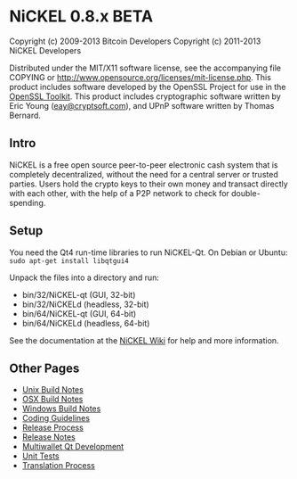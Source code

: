 NiCKEL 0.8.x BETA
====================

Copyright (c) 2009-2013 Bitcoin Developers
Copyright (c) 2011-2013 NiCKEL Developers

Distributed under the MIT/X11 software license, see the accompanying
file COPYING or http://www.opensource.org/licenses/mit-license.php.
This product includes software developed by the OpenSSL Project for use in the [OpenSSL Toolkit](http://www.openssl.org/). This product includes
cryptographic software written by Eric Young ([eay@cryptsoft.com](mailto:eay@cryptsoft.com)), and UPnP software written by Thomas Bernard.


Intro
---------------------
NiCKEL is a free open source peer-to-peer electronic cash system that is
completely decentralized, without the need for a central server or trusted
parties.  Users hold the crypto keys to their own money and transact directly
with each other, with the help of a P2P network to check for double-spending.


Setup
---------------------
You need the Qt4 run-time libraries to run NiCKEL-Qt. On Debian or Ubuntu:
	`sudo apt-get install libqtgui4`

Unpack the files into a directory and run:

- bin/32/NiCKEL-qt (GUI, 32-bit)
- bin/32/NiCKELd (headless, 32-bit)
- bin/64/NiCKEL-qt (GUI, 64-bit)
- bin/64/NiCKELd (headless, 64-bit)

See the documentation at the [NiCKEL Wiki](http://NiCKEL.info)
for help and more information.


Other Pages
---------------------
- [Unix Build Notes](build-unix.md)
- [OSX Build Notes](build-osx.md)
- [Windows Build Notes](build-msw.md)
- [Coding Guidelines](coding.md)
- [Release Process](release-process.md)
- [Release Notes](release-notes.md)
- [Multiwallet Qt Development](multiwallet-qt.md)
- [Unit Tests](unit-tests.md)
- [Translation Process](translation_process.md)
